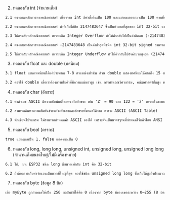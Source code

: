 2. ทดลองกับ int (จำนวนเต็ม)
```md
2.1 ตรงตามหลักการทางคณิตศาสตร์ เนื่องจาก int มีค่าตั้งต้นเป็น 100 และแสดงผลออกมาเป็น 100 ตามที่คาดไว้

2.2 ตรงตามหลักการทางคณิตศาสตร์ ค่าที่เก็บได้คือ 2147483647 ซึ่งเป็นค่ามากที่สุดของ int 32-bit แบบ signed

2.3 ไม่ตรงกับหลักคณิตศาสตร์ เพราะเกิด Integer Overflow ทำให้ค่ากลับไปเป็นค่าติดลบ (-2147483648) แทนที่จะมากขึ้น

2.4 ตรงตามหลักการทางคณิตศาสตร์ -2147483648 เป็นค่าต่ำสุดที่ชนิด int 32-bit signed สามารถเก็บได้

2.5 ไม่ตรงกับหลักคณิตศาสตร์ เพราะเกิด Integer Underflow ทำให้ค่ากลับไปยังค่าบวกสูงสุด (2147483647) แทนที่จะลดลง

```

3. ทดลองกับ float และ double (ทศนิยม)
```md
3.1 float แสดงทศนิยมได้แค่ประมาณ 7-8 ตำแหน่งเท่านั้น ส่วน double แสดงทศนิยมได้มากถึง 15 ตำแหน่ง ทำให้ค่าของ double มีความแม่นยำมากกว่า

3.2 ควรใช้ double เมื่อเราต้องการเก็บค่าที่มีความแม่นยำสูง เช่น การคำนวณวิศวกรรม, คณิตศาสตร์ขั้นสูง หรือฟิสิกส์

```

4. ทดลองกับ char (อักขระ)
```md
4.1 ค่าตัวเลข ASCII มีความสัมพันธ์โดยตรงกับอักขระ เช่น 'Z' = 90 และ 122 = 'z' เพราะในระบบคอมพิวเตอร์ ตัวอักษรถูกเก็บเป็นเลข ASCII

4.2 สามารถค้นหาความสัมพันธ์ระหว่างตัวเลขและอักขระทั้งหมดได้จาก ตาราง ASCII (ASCII Table)

4.3 นักเขียนโปรแกรม ไม่สามารถกำหนดค่า ASCII เองได้ เพราะมันเป็นมาตรฐานที่กำหนดไว้แล้วโดย ANSI และ Unicode

```

5. ทดลองกับ bool (ตรรกะ)
```md
true แสดงผลเป็น 1, false แสดงผลเป็น 0

```

6. ทดลองกับ long, long long, unsigned int, unsigned long, unsigned long long (จำนวนเต็มขนาดใหญ่/ไม่มีเครื่องหมาย)
```md
6.1 ใช่, บน ESP32 ชนิด long มีขนาดเท่ากับ int คือ 32-bit

6.2 ถ้าต้องการเก็บค่าจำนวนเต็มบวกที่ใหญ่ที่สุด ควรใช้ชนิด unsigned long long ซึ่งเก็บได้สูงถึงประมาณ 18,446,744,073,709,551,615 (2⁶⁴ - 1)

```

7. ทดลองกับ byte (ข้อมูล 8 บิต)
```md
เมื่อ myByte ถูกกำหนดให้เป็น 256 ผลลัพธ์ที่ได้คือ 0 เนื่องจาก byte มีขอบเขตระหว่าง 0–255 (8 บิต) ดังนั้นค่าที่เกินจะวนกลับไปเริ่มใหม่

```
